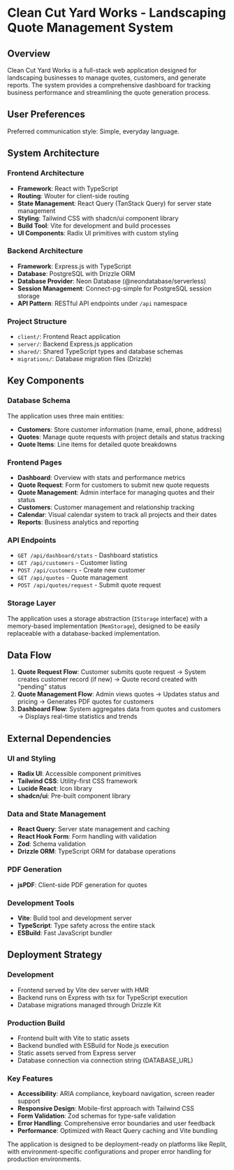 # Clean Cut Yard Works - Landscaping Quote Management System

## Overview

Clean Cut Yard Works is a full-stack web application designed for landscaping businesses to manage quotes, customers, and generate reports. The system provides a comprehensive dashboard for tracking business performance and streamlining the quote generation process.

## User Preferences

Preferred communication style: Simple, everyday language.

## System Architecture

### Frontend Architecture
- **Framework**: React with TypeScript
- **Routing**: Wouter for client-side routing
- **State Management**: React Query (TanStack Query) for server state management
- **Styling**: Tailwind CSS with shadcn/ui component library
- **Build Tool**: Vite for development and build processes
- **UI Components**: Radix UI primitives with custom styling

### Backend Architecture
- **Framework**: Express.js with TypeScript
- **Database**: PostgreSQL with Drizzle ORM
- **Database Provider**: Neon Database (@neondatabase/serverless)
- **Session Management**: Connect-pg-simple for PostgreSQL session storage
- **API Pattern**: RESTful API endpoints under `/api` namespace

### Project Structure
- `client/`: Frontend React application
- `server/`: Backend Express.js application
- `shared/`: Shared TypeScript types and database schemas
- `migrations/`: Database migration files (Drizzle)

## Key Components

### Database Schema
The application uses three main entities:
- **Customers**: Store customer information (name, email, phone, address)
- **Quotes**: Manage quote requests with project details and status tracking
- **Quote Items**: Line items for detailed quote breakdowns

### Frontend Pages
- **Dashboard**: Overview with stats and performance metrics
- **Quote Request**: Form for customers to submit new quote requests
- **Quote Management**: Admin interface for managing quotes and their status
- **Customers**: Customer management and relationship tracking
- **Calendar**: Visual calendar system to track all projects and their dates
- **Reports**: Business analytics and reporting

### API Endpoints
- `GET /api/dashboard/stats` - Dashboard statistics
- `GET /api/customers` - Customer listing
- `POST /api/customers` - Create new customer
- `GET /api/quotes` - Quote management
- `POST /api/quotes/request` - Submit quote request

### Storage Layer
The application uses a storage abstraction (`IStorage` interface) with a memory-based implementation (`MemStorage`), designed to be easily replaceable with a database-backed implementation.

## Data Flow

1. **Quote Request Flow**: Customer submits quote request → System creates customer record (if new) → Quote record created with "pending" status
2. **Quote Management Flow**: Admin views quotes → Updates status and pricing → Generates PDF quotes for customers
3. **Dashboard Flow**: System aggregates data from quotes and customers → Displays real-time statistics and trends

## External Dependencies

### UI and Styling
- **Radix UI**: Accessible component primitives
- **Tailwind CSS**: Utility-first CSS framework
- **Lucide React**: Icon library
- **shadcn/ui**: Pre-built component library

### Data and State Management
- **React Query**: Server state management and caching
- **React Hook Form**: Form handling with validation
- **Zod**: Schema validation
- **Drizzle ORM**: TypeScript ORM for database operations

### PDF Generation
- **jsPDF**: Client-side PDF generation for quotes

### Development Tools
- **Vite**: Build tool and development server
- **TypeScript**: Type safety across the entire stack
- **ESBuild**: Fast JavaScript bundler

## Deployment Strategy

### Development
- Frontend served by Vite dev server with HMR
- Backend runs on Express with tsx for TypeScript execution
- Database migrations managed through Drizzle Kit

### Production Build
- Frontend built with Vite to static assets
- Backend bundled with ESBuild for Node.js execution
- Static assets served from Express server
- Database connection via connection string (DATABASE_URL)

### Key Features
- **Accessibility**: ARIA compliance, keyboard navigation, screen reader support
- **Responsive Design**: Mobile-first approach with Tailwind CSS
- **Form Validation**: Zod schemas for type-safe validation
- **Error Handling**: Comprehensive error boundaries and user feedback
- **Performance**: Optimized with React Query caching and Vite bundling

The application is designed to be deployment-ready on platforms like Replit, with environment-specific configurations and proper error handling for production environments.